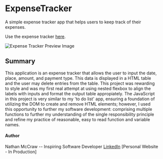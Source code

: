 # ExpenseTracker
A simple expense tracker app that helps users to keep track of their expenses.

Use the expense tracker [here](https://nathan-mccraw.github.io/ExpenseTracker/).

![Expense Tracker Preview Image](https://user-images.githubusercontent.com/84479635/122135191-0c877500-ce0e-11eb-9694-fdcae13875d1.jpg)



## Summary
This application is an expense tracker that allows the user to input the date, place, amount, and payment type.  This data is displayed in a HTML table and the user may delete entries from the table.  This project was rewarding to style and was my first real attempt at using nested flexbox to align the labels with inputs and format the output table appropiately.  The JavaScript in this project is very similar to my 'to do list' app, ensuring a foundation of utilizing the DOM to create and remove HTML elements; however, I used this opportunity to further my software development: comprising multiple functions to further my understanding of the single responsibility principle and refine my practice of reasonable, easy to read function and variable names.
 

#### Author
Nathan McCraw -- Inspiring Software Developer [LinkedIn](https://www.linkedin.com/in/nathan-mccraw-5291535b/) [Personal Website - In Production]
